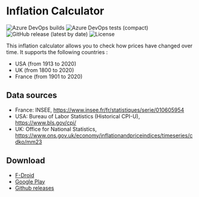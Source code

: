 # Inflation Calculator #

![Azure DevOps builds](https://img.shields.io/azure-devops/build/corenting/InflationCalculator/7) ![Azure DevOps tests (compact)](https://img.shields.io/azure-devops/tests/corenting/InflationCalculator/7?compact_message) ![GitHub release (latest by date)](https://img.shields.io/github/v/release/corenting/InflationCalculator) ![License](https://img.shields.io/github/license/corenting/InflationCalculator)

This inflation calculator allows you to check how prices have changed over time.
It supports the following countries :
- USA (from 1913 to 2020)
- UK (from 1800 to 2020)
- France (from 1901 to 2020)

## Data sources ##
- France: INSEE, https://www.insee.fr/fr/statistiques/serie/010605954
- USA: Bureau of Labor Statistics (Historical CPI-U), https://www.bls.gov/cpi/
- UK: Office for National Statistics, https://www.ons.gov.uk/economy/inflationandpriceindices/timeseries/cdko/mm23

## Download ##

- [F-Droid](https://f-droid.org/packages/fr.corenting.convertisseureurofranc/)
- [Google Play](https://play.google.com/store/apps/details?id=fr.corenting.convertisseureurofranc&utm_source=github_readme)
- [Github releases](https://github.com/corenting/InflationCalculator/releases/latest)
